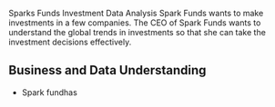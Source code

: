<Alt-H1>Sparks Funds Investment Data Analysis</Alt-H1>
Spark Funds wants to make investments in a few companies. The CEO of Spark Funds wants to understand the global trends in investments so that she can take the investment decisions effectively.
## Business and Data Understanding  
- Spark fundhas
  
